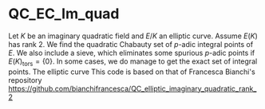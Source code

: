 # QC_EC_Im_quad
Let $K$ be an imaginary quadratic field and $E/K$ an elliptic curve. Assume $E(K)$ has rank $2$. We find the quadratic Chabauty set of $p$-adic integral points of $E$. We also include a sieve, which eliminates some spurious $p$-adic points if $E(K)_{\text{tors}}=\{0\}$. In some cases, we do manage to get the exact set of integral points. The elliptic curve This code is based on that of Francesca Bianchi's repository https://github.com/bianchifrancesca/QC_elliptic_imaginary_quadratic_rank_2
 
